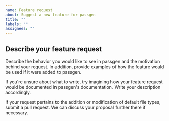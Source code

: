 ```yaml
---
name: Feature request
about: Suggest a new feature for passgen
title: ""
labels: ""
assignees: ""
---
```


## Describe your feature request

Describe the behavior you would like to see in passgen and the motivation behind your request. 
In addition, provide examples of how the feature would be used if it were added to passgen.

If you're unsure about what to write, try imagining how your feature request would be documented in passgen's documentation. Write your description accordingly.

If your request pertains to the addition or modification of default file types, submit a pull request. We can discuss your proposal further there if necessary.
